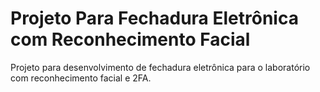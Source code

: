 # Projeto Para Fechadura Eletrônica com Reconhecimento Facial

Projeto para desenvolvimento de fechadura eletrônica para o laboratório com reconhecimento facial e 2FA.
